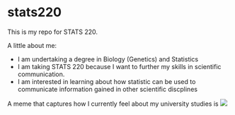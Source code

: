 # stats220
This is my repo for STATS 220. 

A little about me:

- I am undertaking a degree in Biology (Genetics) and Statistics 
- I am taking STATS 220 because I want to further my skills in scientific communication.
- I am interested in learning about how statistic can be used to communicate information gained in other scientific discplines 

A meme that captures how I currently feel about my university studies is ![](https://c.tenor.com/8druEACXtX8AAAAd/tenor.gif)
